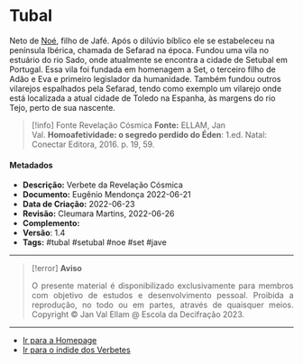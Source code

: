 # Tubal

Neto de [Noé](Noé.md), filho de Jafé. Após o dilúvio bíblico ele se estabeleceu na península Ibérica, chamada de Sefarad na época. Fundou uma vila no estuário do rio Sado, onde atualmente se encontra a cidade de Setubal em Portugal. Essa vila foi fundada em homenagem a Set, o terceiro filho de Adão e Eva e primeiro legislador da humanidade. Também fundou outros vilarejos espalhados pela Sefarad, tendo como exemplo um vilarejo onde está localizada a atual cidade de Toledo na Espanha, às margens do rio Tejo, perto de sua nascente.

> [!info] Fonte Revelação Cósmica
> **Fonte:** ELLAM, Jan Val. **Homoafetividade: o segredo perdido do Éden**: 1.ed. Natal: Conectar Editora, 2016. p. 19, 59.

#### Metadados

-   **Descrição:** Verbete da Revelação Cósmica
-   **Documento:** Eugênio Mendonça 2022-06-21
-   **Data de Criação:** 2022-06-23
-   **Revisão:** Cleumara Martins, 2022-06-26
-   **Complemento:**
-   **Versão**: 1.4
-   **Tags:** #tubal #setubal #noe #set #jave

---
> [!error] **Aviso**
> <p align="justify">O presente material é disponibilizado exclusivamente para membros com objetivo de estudos e desenvolvimento pessoal. Proibida a reprodução, no todo ou em partes, através de quaisquer meios. Copyright © Jan Val Ellam @ Escola da Decifração 2023. </p>

---
- [Ir para a Homepage](Homepage.canvas)
- [Ir para o índide dos Verbetes](ÍNDIDE%20GERAL%20DOS%20VERBETES.canvas)